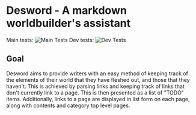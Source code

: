 # Desword - A markdown worldbuilder's assistant

Main tests: ![Main Tests](https://github.com/tomlockwood/desword/actions/workflows/ci.yml/badge.svg?branch=main)
Dev tests: ![Dev Tests](https://github.com/tomlockwood/desword/actions/workflows/ci.yml/badge.svg?branch=main)

## Goal

Desword aims to provide writers with an easy method of keeping track of the elements of their world that they have fleshed out, and those that they haven't.  This is achieved by parsing links and keeping track of links that don't currently link to a page. This is then presented as a list of "TODO" items. Additionally, links to a page are displayed in list form on each page, along with contents and category top level pages.